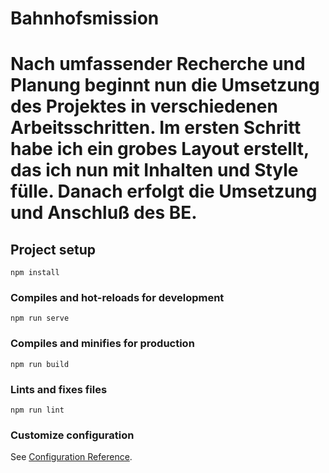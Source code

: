 # Bahnhofsmission
# Nach umfassender Recherche und Planung beginnt nun die Umsetzung des Projektes in verschiedenen Arbeitsschritten. Im ersten Schritt habe ich ein grobes Layout erstellt, das ich nun mit Inhalten und Style fülle. Danach erfolgt die Umsetzung und Anschluß des BE.

## Project setup
```
npm install
```

### Compiles and hot-reloads for development
```
npm run serve
```

### Compiles and minifies for production
```
npm run build
```

### Lints and fixes files
```
npm run lint
```

### Customize configuration
See [Configuration Reference](https://cli.vuejs.org/config/).
